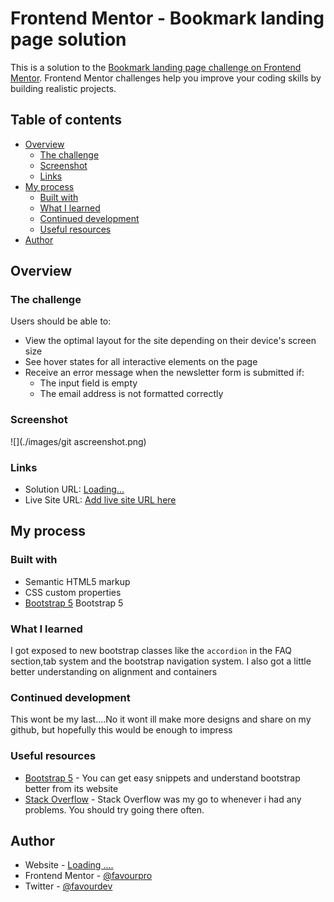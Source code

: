 # Frontend Mentor - Bookmark landing page solution

This is a solution to the [Bookmark landing page challenge on Frontend Mentor](https://www.frontendmentor.io/challenges/bookmark-landing-page-5d0b588a9edda32581d29158). Frontend Mentor challenges help you improve your coding skills by building realistic projects. 

## Table of contents

- [Overview](#overview)
  - [The challenge](#the-challenge)
  - [Screenshot](#screenshot)
  - [Links](#links)
- [My process](#my-process)
  - [Built with](#built-with)
  - [What I learned](#what-i-learned)
  - [Continued development](#continued-development)
  - [Useful resources](#useful-resources)
- [Author](#author)

## Overview

### The challenge

Users should be able to:

- View the optimal layout for the site depending on their device's screen size
- See hover states for all interactive elements on the page
- Receive an error message when the newsletter form is submitted if:
  - The input field is empty
  - The email address is not formatted correctly

### Screenshot

![](./images/git ascreenshot.png)


### Links

- Solution URL: [Loading...]()
- Live Site URL: [Add live site URL here](https://favourpro.github.io/bookmark-landing-page-Frontendmentor/)

## My process

### Built with

- Semantic HTML5 markup
- CSS custom properties
- [Bootstrap 5](https://getbootstrap.com/docs/5.0/) Bootstrap 5



### What I learned

I got exposed to new bootstrap classes like the `accordion` in the FAQ section,tab system and the bootstrap navigation system. I also got a little better understanding on alignment and containers


### **Continued development**

This wont be my last....No it wont
ill make more designs and share on my github, but hopefully this would be enough to impress


### Useful resources

- [Bootstrap 5](https://getbootstrap.com/docs/5.0/) - You can get easy snippets and understand bootstrap better from its website
- [Stack Overflow](https://www.stackoverflow.com) - Stack Overflow was my go to whenever i had any problems. You should try going there often.


## Author

- Website - [Loading ....]()
- Frontend Mentor - [@favourpro](https://www.frontendmentor.io/profile/favourpro)
- Twitter - [@favourdev](https://www.twitter.com/favourdev)


